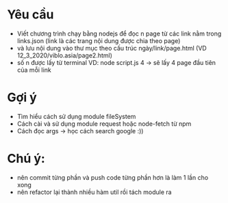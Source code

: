 # Yêu cầu
- Viết chương trình chạy bằng nodejs để đọc n page từ các link nằm trong links.json (link là các trang nội dung được chia theo page)
- và lưu nội dung vào thư mục theo cấu trúc ngày/link/page.html (VD 12_3_2020/viblo.asia/page2.html)
- số n được lấy từ terminal
  VD: node script.js 4 -> sẽ lấy 4 page đầu tiên của mỗi link
  
# Gợi ý
- Tìm hiểu cách sử dụng module fileSystem
- Cách cài và sử dụng module request hoặc node-fetch từ npm
- Cách đọc args -> học cách search google :))

# Chú ý:
- nên commit từng phần và push code từng phần hơn là làm 1 lần cho xong
- nên refactor lại thành nhiều hàm util rồi tách module ra
